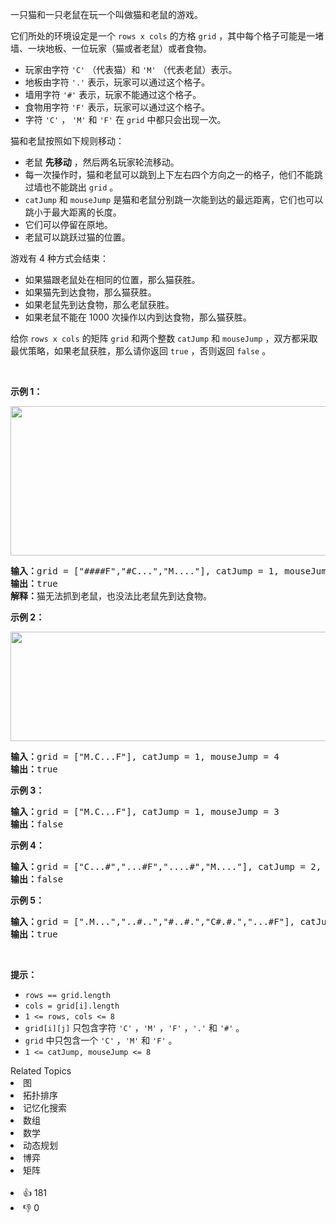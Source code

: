 <p>一只猫和一只老鼠在玩一个叫做猫和老鼠的游戏。</p>

<p>它们所处的环境设定是一个&nbsp;<code>rows x cols</code>&nbsp;的方格 <code>grid</code>&nbsp;，其中每个格子可能是一堵墙、一块地板、一位玩家（猫或者老鼠）或者食物。</p>

<ul> 
 <li>玩家由字符&nbsp;<code>'C'</code>&nbsp;（代表猫）和&nbsp;<code>'M'</code>&nbsp;（代表老鼠）表示。</li> 
 <li>地板由字符&nbsp;<code>'.'</code>&nbsp;表示，玩家可以通过这个格子。</li> 
 <li>墙用字符&nbsp;<code>'#'</code>&nbsp;表示，玩家不能通过这个格子。</li> 
 <li>食物用字符&nbsp;<code>'F'</code>&nbsp;表示，玩家可以通过这个格子。</li> 
 <li>字符&nbsp;<code>'C'</code>&nbsp;，&nbsp;<code>'M'</code>&nbsp;和&nbsp;<code>'F'</code>&nbsp;在&nbsp;<code>grid</code>&nbsp;中都只会出现一次。</li> 
</ul>

<p>猫和老鼠按照如下规则移动：</p>

<ul> 
 <li>老鼠 <strong>先移动</strong>&nbsp;，然后两名玩家轮流移动。</li> 
 <li>每一次操作时，猫和老鼠可以跳到上下左右四个方向之一的格子，他们不能跳过墙也不能跳出&nbsp;<code>grid</code>&nbsp;。</li> 
 <li><code>catJump</code> 和&nbsp;<code>mouseJump</code>&nbsp;是猫和老鼠分别跳一次能到达的最远距离，它们也可以跳小于最大距离的长度。</li> 
 <li>它们可以停留在原地。</li> 
 <li>老鼠可以跳跃过猫的位置。</li> 
</ul>

<p>游戏有 4 种方式会结束：</p>

<ul> 
 <li>如果猫跟老鼠处在相同的位置，那么猫获胜。</li> 
 <li>如果猫先到达食物，那么猫获胜。</li> 
 <li>如果老鼠先到达食物，那么老鼠获胜。</li> 
 <li>如果老鼠不能在 1000 次操作以内到达食物，那么猫获胜。</li> 
</ul>

<p>给你&nbsp;<code>rows x cols</code>&nbsp;的矩阵&nbsp;<code>grid</code>&nbsp;和两个整数&nbsp;<code>catJump</code>&nbsp;和&nbsp;<code>mouseJump</code>&nbsp;，双方都采取最优策略，如果老鼠获胜，那么请你返回&nbsp;<code>true</code>&nbsp;，否则返回 <code>false</code>&nbsp;。</p>

<p>&nbsp;</p>

<p><strong>示例 1：</strong></p>

<p><strong><img alt="" src="https://assets.leetcode-cn.com/aliyun-lc-upload/uploads/2021/01/17/sample_111_1955.png" style="width: 580px; height: 239px;" /></strong></p>

<pre>
<b>输入：</b>grid = ["####F","#C...","M...."], catJump = 1, mouseJump = 2
<b>输出：</b>true
<b>解释：</b>猫无法抓到老鼠，也没法比老鼠先到达食物。
</pre>

<p><strong>示例 2：</strong></p>

<p><img alt="" src="https://assets.leetcode-cn.com/aliyun-lc-upload/uploads/2021/01/17/sample_2_1955.png" style="width: 580px; height: 175px;" /></p>

<pre>
<b>输入：</b>grid = ["M.C...F"], catJump = 1, mouseJump = 4
<b>输出：</b>true
</pre>

<p><strong>示例 3：</strong></p>

<pre>
<b>输入：</b>grid = ["M.C...F"], catJump = 1, mouseJump = 3
<b>输出：</b>false
</pre>

<p><strong>示例 4：</strong></p>

<pre>
<b>输入：</b>grid = ["C...#","...#F","....#","M...."], catJump = 2, mouseJump = 5
<b>输出：</b>false
</pre>

<p><strong>示例 5：</strong></p>

<pre>
<b>输入：</b>grid = [".M...","..#..","#..#.","C#.#.","...#F"], catJump = 3, mouseJump = 1
<b>输出：</b>true
</pre>

<p>&nbsp;</p>

<p><strong>提示：</strong></p>

<ul> 
 <li><code>rows == grid.length</code></li> 
 <li><code>cols = grid[i].length</code></li> 
 <li><code>1 &lt;= rows, cols &lt;= 8</code></li> 
 <li><code>grid[i][j]</code> 只包含字符&nbsp;<code>'C'</code>&nbsp;，<code>'M'</code>&nbsp;，<code>'F'</code>&nbsp;，<code>'.'</code>&nbsp;和&nbsp;<code>'#'</code>&nbsp;。</li> 
 <li><code>grid</code>&nbsp;中只包含一个&nbsp;<code>'C'</code>&nbsp;，<code>'M'</code>&nbsp;和&nbsp;<code>'F'</code>&nbsp;。</li> 
 <li><code>1 &lt;= catJump, mouseJump &lt;= 8</code></li> 
</ul>

<div><div>Related Topics</div><div><li>图</li><li>拓扑排序</li><li>记忆化搜索</li><li>数组</li><li>数学</li><li>动态规划</li><li>博弈</li><li>矩阵</li></div></div><br><div><li>👍 181</li><li>👎 0</li></div>
